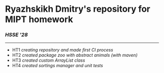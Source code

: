 # Ryazhskikh Dmitry's repository for MIPT homework

### ***HSSE '28***

---
- HT1 *creating repository and made first CI process*
- HT2 *created package zoo with abstract animals (with maven)*
- HT3 *created custom ArrayList class*
- HT4 *created sortings manager and unit tests*